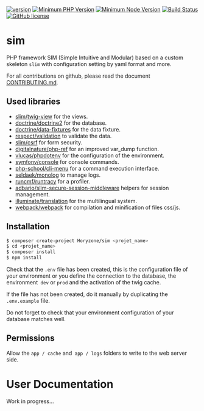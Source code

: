 [![version](https://img.shields.io/badge/Version-1.0.0.beta01-brightgreen.svg)](https://github.com/Horyzone/sim/releases/tag/1.0.0.beta01)
[![Minimum PHP Version](https://img.shields.io/badge/php-%3E%3D%207.1.3-8892BF.svg)](https://php.net/)
[![Minimum Node Version](https://img.shields.io/badge/node-%3E%3D%206.11.5-brightgreen.svg)](https://nodejs.org/en/)
[![Build Status](https://travis-ci.org/Horyzone/sim.svg?branch=master)](https://travis-ci.org/Horyzone/sim)
[![GitHub license](https://img.shields.io/badge/License-MIT-blue.svg)](https://github.com/Horyzone/sim/blob/master/LICENSE)
# sim

PHP framework SIM (Simple Intuitive and Modular) based on a custom skeleton `slim` with configuration setting by yaml format and more.

For all contributions on github, please read the document [CONTRIBUTING.md](https://github.com/Horyzone/sim/blob/master/.github/CONTRIBUTING.md).


## Used libraries

- [slim/twig-view](https://github.com/slimphp/Twig-View) for the views.
- [doctrine/doctrine2](https://github.com/doctrine/doctrine2) for the database.
- [doctrine/data-fixtures](https://github.com/doctrine/data-fixtures) for the data fixture.
- [respect/validation](https://github.com/Respect/Validation) to validate the data.
- [slim/csrf](https://github.com/slimphp/Slim-Csrf) for form security.
- [digitalnature/php-ref](https://github.com/digitalnature/php-ref) for an improved var_dump function.
- [vlucas/phpdotenv](https://github.com/vlucas/phpdotenv) for the configuration of the environment.
- [symfony/console](https://github.com/symfony/console) for console commands.
- [php-school/cli-menu](https://github.com/php-school/cli-menu) for a command execution interface.
- [seldaek/monolog](https://github.com/Seldaek/monolog) to manage logs.
- [runcmf/runtracy](https://github.com/runcmf/runtracy) for a profiler.
- [adbario/slim-secure-session-middleware](https://github.com/adbario/slim-secure-session-middleware) helpers for session management.
- [illuminate/translation](https://github.com/illuminate/translation) for the multilingual system.
- [webpack/webpack](https://github.com/webpack/webpack) for compilation and minification of files css/js.


## Installation

```bash
$ composer create-project Horyzone/sim <projet_name>
$ cd <projet_name>
$ composer install
$ npm install
```
Check that the `.env` file has been created, this is the configuration file of your environment or you define the connection to the database, the environment` dev` or `prod` and the activation of the twig cache.

If the file has not been created, do it manually by duplicating the `.env.example` file.

Do not forget to check that your environment configuration of your database matches well.


## Permissions

Allow the `app / cache` and` app / logs` folders to write to the web server side.


# User Documentation

Work in progress...
